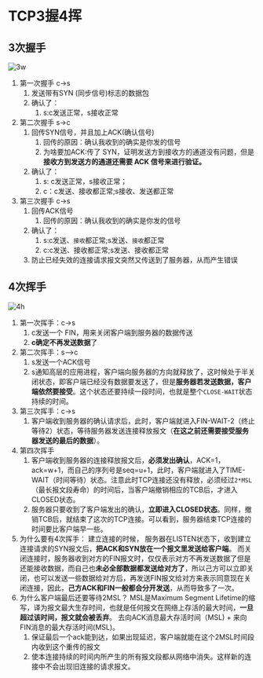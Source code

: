 # TCP3握4挥

## 3次握手

![3w](https://imgconvert.csdnimg.cn/aHR0cDovL2ltZy5ibG9nLmNzZG4ubmV0LzIwMTcwNjA1MTEwNDA1NjY2?x-oss-process=image/format,png)

1. 第一次握手 c->s
   1. 发送带有SYN (同步信号)标志的数据包
   2. 确认了：
      1. s:c发送正常，s接收正常
2. 第二次握手 s->c
   1. 回传SYN信号，并且加上ACK(确认信号)
      1. 回传的原因：确认我收到的确实是你发的信号
      2. 为啥要加ACK:传了 SYN，证明发送方到接收方的通道没有问题，但是**接收方到发送方的通道还需要 ACK 信号来进行验证。**
   2. 确认了：
      1. s: c发送正常，s接收正常；
      2. c：c发送、接收都正常;s接收、发送都正常
3. 第三次握手 c->s
   1. 回传ACK信号
      1. 回传的原因：确认我收到的确实是你发的信号
   2. 确认了：
      1. s:c发送、`接收`都正常;s发送、`接收`都正常
      2. c:c发送、接收都正常;s发送、接收都正常
   3. 防止已经失效的连接请求报文突然又传送到了服务器，从而产生错误

## 4次挥手

![4h](https://imgconvert.csdnimg.cn/aHR0cDovL2ltZy5ibG9nLmNzZG4ubmV0LzIwMTcwNjA2MDg0ODUxMjcy?x-oss-process=image/format,png)

1. 第一次挥手：c->s
   1. c发送一个 FIN，用来关闭客户端到服务器的数据传送
   2. **c确定不再发送数据**了
2. 第二次挥手：s—>c
   1. s发送一个ACK信号
   2. s通知高层的应用进程，客户端向服务器的方向就释放了，这时候处于半关闭状态，即客户端已经没有数据要发送了，但是**服务器若发送数据，客户端依然要接受**。这个状态还要持续一段时间，也就是整个`CLOSE-WAIT`状态持续的时间。
3. 第三次挥手：c->s
   1. 客户端收到服务器的确认请求后，此时，客户端就进入FIN-WAIT-2（终止等待2）状态，等待服务器发送连接释放报文（**在这之前还需要接受服务器发送的最后的数据**）。
4. 第四次挥手
   1. 客户端收到服务器的连接释放报文后，**必须发出确认**，ACK=1，ack=w+1，而自己的序列号是seq=u+1，此时，客户端就进入了TIME-WAIT（时间等待）状态。注意此时TCP连接还没有释放，必须经过`2*MSL`（最长报文段寿命）的时间后，当客户端撤销相应的TCB后，才进入CLOSED状态。
   2. 服务器只要收到了客户端发出的确认，**立即进入CLOSED状态**。同样，撤销TCB后，就结束了这次的TCP连接。可以看到，服务器结束TCP连接的时间要比客户端早一些。
5. 为什么要有4次挥手：
建立连接的时候， 服务器在LISTEN状态下，收到建立连接请求的SYN报文后，**把ACK和SYN放在一个报文里发送给客户端**。
而关闭连接时，服务器收到对方的FIN报文时，仅仅表示对方不再发送数据了但是还能接收数据，而自己也**未必全部数据都发送给对方了**，所以己方可以立即关闭，也可以发送一些数据给对方后，再发送FIN报文给对方来表示同意现在关闭连接，因此，**己方ACK和FIN一般都会分开发送**，从而导致多了一次。
6. 为什么客户端最后还要等待2MSL？
MSL是Maximum Segment Lifetime的缩写，译为报文最大生存时间，也就是任何报文在网络上存活的最大时间，**一旦超过该时间，报文就会被丢弃**。
去向ACK消息最大存活时间（MSL) + 来向FIN消息的最大存活时间(MSL)。
   1. 保证最后一个ack能到达，如果出现延迟，客户端就能在这个2MSL时间段内收到这个重传的报文
   2. 使本连接持续的时间内所产生的所有报文段都从网络中消失。这样新的连接中不会出现旧连接的请求报文。